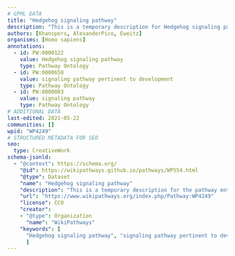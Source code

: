 ```yaml
---
# GPML DATA
title: "Hedgehog signaling pathway"
description: "This is a temporary description for Hedgehog signaling pathway"
authors: [Khanspers, AlexanderPico, Eweitz]
organisms: [Homo sapiens]
annotations:
  - id: PW:0000122
    value: Hedgehog signaling pathway
    type: Pathway Ontology
  - id: PW:0000650
    value: signaling pathway pertinent to development
    type: Pathway Ontology
  - id: PW:0000003
    value: signaling pathway
    type: Pathway Ontology
# ADDITIONAL DATA
last-edited: 2021-05-22
communities: []
wpid: "WP4249"
# STRUCTURED METADATA FOR SEO
seo:
  type: CreativeWork
schema-jsonld:
  - "@context": https://schema.org/
    "@id": https://wikipathways.github.io/pathways/WP554.html
    "@type": Dataset
    "name": "Hedgehog signaling pathway"
    "description": "This is a temporary description for the pathway entitled: Hedgehog signaling pathway"
    "url": "https://www.wikipathways.org/index.php/Pathway:WP4249"
    "license": CC0
    "creator":
    - "@type": Organization
      "name": "WikiPathways"
    "keywords": [
      "Hedgehog signaling pathway", "signaling pathway pertinent to development", "signaling pathway",
      ]
---
```

